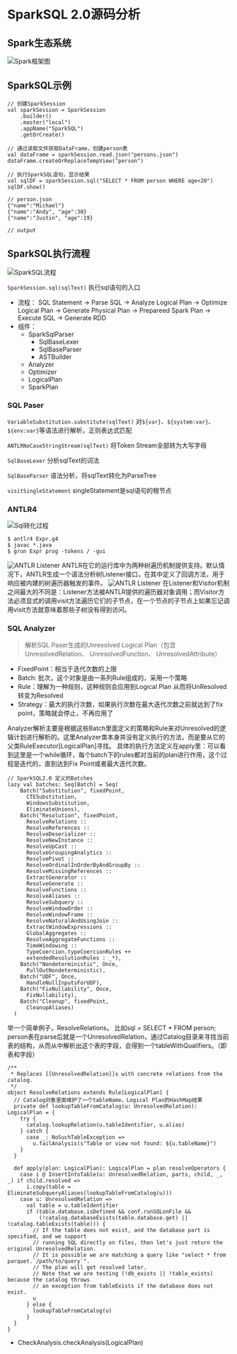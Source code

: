 # SparkSQL 2.0源码分析

## Spark生态系统
![Spark框架图](http://sissors.cn:8080/static/spark_ecosystem.JPG)

## SparkSQL示例
```
// 创建SparkSession
val sparkSession = SparkSession
    .builder()
    .master("local")
    .appName("SparkSQL")
    .getOrCreate()

// 通过读取文件获取DataFrame，创建person表
val dataFrame = sparkSession.read.json("persons.json")
dataFrame.createOrReplaceTempView("person")

// 执行SparkSQL语句，显示结果
val sqlDF = sparkSession.sql("SELECT * FROM person WHERE age<20")
sqlDF.show()    
```
```
// person.json
{"name":"Michael"}
{"name":"Andy", "age":30}
{"name":"Justin", "age":19}
```

```
// output
```

## SparkSQL执行流程

![SparkSQL流程](http://sissors.cn:8080/static/sparksql_process.png)

`SparkSession.sql(sqlText)` 执行sql语句的入口

- 流程：
SQL Statement → Parse SQL → Analyze Logical Plan → Optimize Logical Plan → Generate Physical Plan → Prepareed Spark Plan → Execute SQL → Generate RDD
- 组件：
  - SparkSqlParser
    - SqlBaseLexer
    - SqlBaseParser
    - ASTBuilder
  - Analyzer
  - Optimizer
  - LogicalPlan
  - SparkPlan

### SQL Paser

`VariableSubstitution.substitute(sqlText)` 对`${var}`、`${system:var}`、`${env:var}`等语法进行解析，正则表达式匹配

`ANTLRNoCaseStringStream(sqlText)` 将Token Stream全部转为大写字母

`SqlBaseLexer` 分析sqlText的词法

`SqlBaseParser` 语法分析，将sqlText转化为ParseTree

`visitSingleStatement` singleStatement是sql语句的根节点

### ANTLR4

![Sql转化过程](http://sissors.cn:8080/static/parse_tree.png)

```
$ antlr4 Expr.g4  
$ javac *.java  
$ grun Expr prog -tokens / -gui
```

![ANTLR Listener](http://sissors.cn:8080/static/parse_tree_listeners.png)
ANTLR在它的运行库中为两种树遍历机制提供支持。默认情况下，ANTLR生成一个语法分析树Listener接口，在其中定义了回调方法，用于响应被内建的树遍历器触发的事件。
![ANTLR Listener](http://sissors.cn:8080/static/parse_tree_visitors.png)
在Listener和Visitor机制之间最大的不同是：Listener方法被ANTLR提供的遍历器对象调用；而Visitor方法必须显式的调用visit方法遍历它们的子节点，在一个节点的子节点上如果忘记调用visit方法就意味着那些子树没有得到访问。

### SQL Analyzer

> 解析SQL Paser生成的Unresolved Logical Plan（包含UnresolvedRelation、 UnresolvedFunction、 UnresolvedAttribute）

- FixedPoint：相当于迭代次数的上限
- Batch: 批次，这个对象是由一系列Rule组成的，采用一个策略
- Rule：理解为一种规则，这种规则会应用到Logical Plan 从而将UnResolved 转变为Resolved
- Strategy：最大的执行次数，如果执行次数在最大迭代次数之前就达到了fix point，策略就会停止，不再应用了

Analyzer解析主要是根据这些Batch里面定义的策略和Rule来对Unresolved的逻辑计划进行解析的。这里Analyzer类本身并没有定义执行的方法，而是要从它的父类RuleExecutor[LogicalPlan]寻找。 具体的执行方法定义在apply里：可以看到这里是一个while循环，每个batch下的rules都对当前的plan进行作用，这个过程是迭代的，直到达到Fix Point或者最大迭代次数。

```
// SparkSQL2.0 定义的Batches
lazy val batches: Seq[Batch] = Seq(
    Batch("Substitution", fixedPoint,
      CTESubstitution,
      WindowsSubstitution,
      EliminateUnions),
    Batch("Resolution", fixedPoint,
      ResolveRelations ::
      ResolveReferences ::
      ResolveDeserializer ::
      ResolveNewInstance ::
      ResolveUpCast ::
      ResolveGroupingAnalytics ::
      ResolvePivot ::
      ResolveOrdinalInOrderByAndGroupBy ::
      ResolveMissingReferences ::
      ExtractGenerator ::
      ResolveGenerate ::
      ResolveFunctions ::
      ResolveAliases ::
      ResolveSubquery ::
      ResolveWindowOrder ::
      ResolveWindowFrame ::
      ResolveNaturalAndUsingJoin ::
      ExtractWindowExpressions ::
      GlobalAggregates ::
      ResolveAggregateFunctions ::
      TimeWindowing ::
      TypeCoercion.typeCoercionRules ++
      extendedResolutionRules : _*),
    Batch("Nondeterministic", Once,
      PullOutNondeterministic),
    Batch("UDF", Once,
      HandleNullInputsForUDF),
    Batch("FixNullability", Once,
      FixNullability),
    Batch("Cleanup", fixedPoint,
      CleanupAliases)
  )
```

举一个简单例子，ResolveRelations。
比如sql = SELECT * FROM person; person表在parse后就是一个UnresolvedRelation，通过Catalog目录来寻找当前表的结构，从而从中解析出这个表的字段，会得到一个tableWithQualifiers。（即表和字段）  

```
/**
 * Replaces [[UnresolvedRelation]]s with concrete relations from the catalog.
 */
object ResolveRelations extends Rule[LogicalPlan] {
  // Catalog对象里面维护了一个tableName，Logical Plan的HashMap结果
  private def lookupTableFromCatalog(u: UnresolvedRelation): LogicalPlan = {
    try {
      catalog.lookupRelation(u.tableIdentifier, u.alias)
    } catch {
      case _: NoSuchTableException =>
        u.failAnalysis(s"Table or view not found: ${u.tableName}")
    }
  }

  def apply(plan: LogicalPlan): LogicalPlan = plan resolveOperators {
    case i @ InsertIntoTable(u: UnresolvedRelation, parts, child, _, _) if child.resolved =>
      i.copy(table = EliminateSubqueryAliases(lookupTableFromCatalog(u)))
    case u: UnresolvedRelation =>
      val table = u.tableIdentifier
      if (table.database.isDefined && conf.runSQLonFile &&
          (!catalog.databaseExists(table.database.get) || !catalog.tableExists(table))) {
        // If the table does not exist, and the database part is specified, and we support
        // running SQL directly on files, then let's just return the original UnresolvedRelation.
        // It is possible we are matching a query like "select * from parquet.`/path/to/query`".
        // The plan will get resolved later.
        // Note that we are testing (!db_exists || !table_exists) because the catalog throws
        // an exception from tableExists if the database does not exist.
        u
      } else {
        lookupTableFromCatalog(u)
      }
  }
}
```

- CheckAnalysis.checkAnalysis(LogicalPlan)
